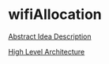 # wifiAllocation
[Abstract Idea Description](https://docs.google.com/document/d/1XVZSOf6QaawafAnju01z9QkroLebKb2696s2uOli5Us/edit)

[High Level Architecture](https://docs.google.com/document/d/12gO157YswBc9xE8QduOHOFScw6Qh-O9csTi9C5h2FZs/edit)
